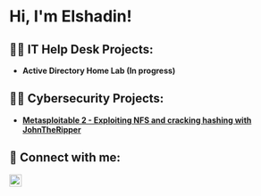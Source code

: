 <h1>Hi, I'm Elshadin!</h1>

<h2>👨‍💻 IT Help Desk Projects:</h2>

- <b>Active Directory Home Lab (In progress)</b>

<h2>👨‍💻 Cybersecurity Projects:</h2>

- <b>[Metasploitable 2 - Exploiting NFS and cracking hashing with JohnTheRipper](https://github.com/kofiarthurs/Metasploitable-2)</b>
 


<h2> 🤳 Connect with me:</h2>

[<img align="left" alt="JoshMadakor | LinkedIn" width="22px" src="https://cdn.jsdelivr.net/npm/simple-icons@v3/icons/linkedin.svg" />][linkedin]

[linkedin]: https://www.linkedin.com/in/elshadinarthur/

<!--
**joshmadakor1/joshmadakor1** is a ✨ _special_ ✨ repository because its `README.md` (this file) appears on your GitHub profile.

Here are some ideas to get you started:

- 🔭 I’m currently working on ...
- 🌱 I’m currently learning ...
- 👯 I’m looking to collaborate on ...
- 🤔 I’m looking for help with ...
- 💬 Ask me about ...
- 📫 How to reach me: ...
- 😄 Pronouns: ...
- ⚡ Fun fact: ...
-->
